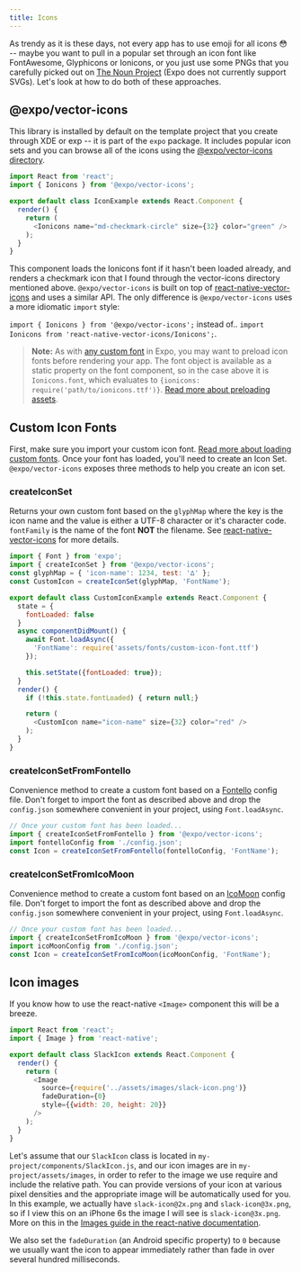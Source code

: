 ```yaml
---
title: Icons
---
```


As trendy as it is these days, not every app has to use emoji for all icons 😳 -- maybe you want to pull in a popular set through an icon font like FontAwesome, Glyphicons or Ionicons, or you just use some PNGs that you carefully picked out on [The Noun Project](https://thenounproject.com/) (Expo does not currently support SVGs). Let's look at how to do both of these approaches.

## @expo/vector-icons

This library is installed by default on the template project that you create through XDE or exp -- it is part of the `expo` package. It includes popular icon sets and you can browse all of the icons using the [@expo/vector-icons directory](https://expo.github.io/vector-icons/).

```javascript
import React from 'react';
import { Ionicons } from '@expo/vector-icons';

export default class IconExample extends React.Component {
  render() {
    return (
      <Ionicons name="md-checkmark-circle" size={32} color="green" />
    );
  }
}
```

This component loads the Ionicons font if it hasn't been loaded already, and renders a checkmark icon that I found through the vector-icons directory mentioned above. `@expo/vector-icons` is built on top of [react-native-vector-icons](https://github.com/oblador/react-native-vector-icons) and uses a similar API. The only difference is `@expo/vector-icons` uses a more idiomatic `import` style:

`import { Ionicons } from '@expo/vector-icons';` instead of.. `import Ionicons from 'react-native-vector-icons/Ionicons';`.

> **Note:** As with [any custom font](../using-custom-fonts/#using-custom-fonts) in Expo, you may want to preload icon fonts before rendering your app. The font object is available as a static property on the font component, so in the case above it is `Ionicons.font`, which evaluates to `{ionicons: require('path/to/ionicons.ttf')}`. [Read more about preloading assets](/versions/latest/guides/preloading-and-caching-assets/).

## Custom Icon Fonts

First, make sure you import your custom icon font. [Read more about loading custom fonts](../using-custom-fonts/#using-custom-fonts). Once your font has loaded, you'll need to create an Icon Set. `@expo/vector-icons` exposes three methods to help you create an icon set.

### createIconSet

Returns your own custom font based on the `glyphMap` where the key is the icon name and the value is either a UTF-8 character or it's character code. `fontFamily` is the name of the font **NOT** the filename. See [react-native-vector-icons](https://github.com/oblador/react-native-vector-icons/blob/master/README.md#custom-fonts) for more details.

```javascript
import { Font } from 'expo';
import { createIconSet } from '@expo/vector-icons';
const glyphMap = { 'icon-name': 1234, test: '∆' };
const CustomIcon = createIconSet(glyphMap, 'FontName');

export default class CustomIconExample extends React.Component {
  state = {
    fontLoaded: false
  }
  async componentDidMount() {
    await Font.loadAsync({
      'FontName': require('assets/fonts/custom-icon-font.ttf')
    });

    this.setState({fontLoaded: true});
  }
  render() {
    if (!this.state.fontLoaded) { return null;}

    return (
      <CustomIcon name="icon-name" size={32} color="red" />
    );
  }
}
```

### createIconSetFromFontello

Convenience method to create a custom font based on a [Fontello](http://fontello.com/) config file. Don't forget to import the font as described above and drop the `config.json` somewhere convenient in your project, using `Font.loadAsync`.

```javascript
// Once your custom font has been loaded...
import { createIconSetFromFontello } from '@expo/vector-icons';
import fontelloConfig from './config.json';
const Icon = createIconSetFromFontello(fontelloConfig, 'FontName');
```

### createIconSetFromIcoMoon

Convenience method to create a custom font based on an [IcoMoon](https://icomoon.io/) config file. Don't forget to import the font as described above and drop the `config.json` somewhere convenient in your project, using `Font.loadAsync`.

```javascript
// Once your custom font has been loaded...
import { createIconSetFromIcoMoon } from '@expo/vector-icons';
import icoMoonConfig from './config.json';
const Icon = createIconSetFromIcoMoon(icoMoonConfig, 'FontName');
```

## Icon images

If you know how to use the react-native `<Image>` component this will be a breeze.

```javascript
import React from 'react';
import { Image } from 'react-native';

export default class SlackIcon extends React.Component {
  render() {
    return (
      <Image
        source={require('../assets/images/slack-icon.png')}
        fadeDuration={0}
        style={{width: 20, height: 20}}
      />
    );
  }
}
```

Let's assume that our `SlackIcon` class is located in `my-project/components/SlackIcon.js`, and our icon images are in `my-project/assets/images`, in order to refer to the image we use require and include the relative path. You can provide versions of your icon at various pixel densities and the appropriate image will be automatically used for you. In this example, we actually have `slack-icon@2x.png` and `slack-icon@3x.png`, so if I view this on an iPhone 6s the image I will see is `slack-icon@3x.png`. More on this in the [Images guide in the react-native documentation](https://facebook.github.io/react-native/docs/images.html#static-image-resources).

We also set the `fadeDuration` (an Android specific property) to `0` because we usually want the icon to appear immediately rather than fade in over several hundred milliseconds.
